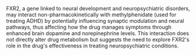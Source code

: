 FXR2, a gene linked to neural development and neuropsychiatric disorders, may interact non-pharmacokinetically with methylphenidate (used for treating ADHD) by potentially influencing synaptic modulation and neural pathways, thus affecting how the drug manages symptoms through enhanced brain dopamine and norepinephrine levels. This interaction does not directly alter drug metabolism but suggests the need to explore FXR2's role in the drug's effectiveness in treating neuropsychiatric conditions.